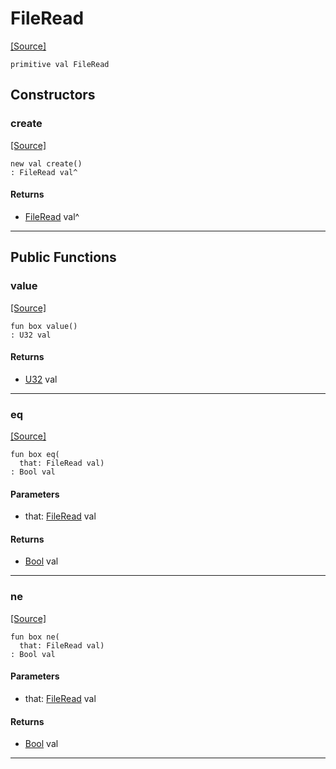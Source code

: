 # FileRead
<span class="source-link">[[Source]](src/files/file_caps.md#L-0-21)</span>
```pony
primitive val FileRead
```

## Constructors

### create
<span class="source-link">[[Source]](src/files/file_caps.md#L-0-21)</span>


```pony
new val create()
: FileRead val^
```

#### Returns

* [FileRead](files-FileRead.md) val^

---

## Public Functions

### value
<span class="source-link">[[Source]](src/files/file_caps.md#L-0-22)</span>


```pony
fun box value()
: U32 val
```

#### Returns

* [U32](builtin-U32.md) val

---

### eq
<span class="source-link">[[Source]](src/files/file_caps.md#L-0-22)</span>


```pony
fun box eq(
  that: FileRead val)
: Bool val
```
#### Parameters

*   that: [FileRead](files-FileRead.md) val

#### Returns

* [Bool](builtin-Bool.md) val

---

### ne
<span class="source-link">[[Source]](src/files/file_caps.md#L-0-22)</span>


```pony
fun box ne(
  that: FileRead val)
: Bool val
```
#### Parameters

*   that: [FileRead](files-FileRead.md) val

#### Returns

* [Bool](builtin-Bool.md) val

---

